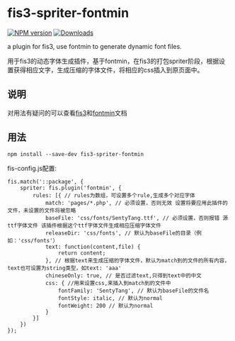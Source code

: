# fis3-spriter-fontmin


[![NPM version][npm-image]][npm-url]
[![Downloads][downloads-image]][npm-url]

a plugin for fis3, use fontmin to generate dynamic font files.

用于fis3的动态字体生成插件，基于fontmin，在fis3的打包spriter阶段，根据设置获得相应文字，生成压缩的字体文件，将相应的css插入到原页面中。

## 说明
对用法有疑问的可以查看[fis3](http://fis.baidu.com/fis3/docs/beginning/intro.html)和[fontmin](https://github.com/ecomfe/fontmin)文档

## 用法

`npm install --save-dev fis3-spriter-fontmin`

fis-config.js配置:

~~~
fis.match('::package', {
    spriter: fis.plugin('fontmin', {
        rules: [{ // rules为数组，可设置多个rule,生成多个对应字体
            match: 'pages/*.php', // 必须设置，否则无效 设置将要应用此插件的文件，未设置的文件将被忽略
            baseFile: 'css/fonts/SentyTang.ttf', // 必须设置，否则报错 源ttf字体文件 该插件根据这个ttf字体文件生成相应压缩字体文件
			releaseDir: 'css/fonts', // 默认为baseFile的目录（例如：'css/fonts'）
			text: function(content,file) {
				return content;
			}, // 根据text来生成压缩的字体文件，默认为match到的文件的所有内容，text也可设置为string类型，如text: 'aaa'
            chineseOnly: true, // 是否过滤text,只得到text中的中文
			css: { //用来设置css,来插入到match到的文件中
				fontFamily: 'SentyTang', // 默认为baseFile的文件名
				fontStyle: italic, // 默认为normal
				fontWeight: 200 // 默认为normal
			}
        }]
    })
});

~~~

[downloads-image]: http://img.shields.io/npm/dm/fis3-spriter-fontmin.svg
[npm-url]: https://npmjs.org/package/fis3-spriter-fontmin
[npm-image]: http://img.shields.io/npm/v/fis3-spriter-fontmin.svg
